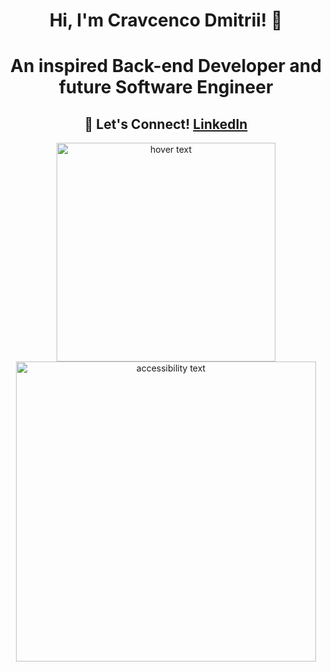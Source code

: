 <h1 align="center"> Hi, I'm Cravcenco Dmitrii! 👋 </h1>
<h1 align="center"> An inspired Back-end Developer and future Software Engineer</h1>
<h2 align="center"> 🚀 Let's Connect! <a href="https://www.linkedin.com/in/dmitrii-cravcenco-818827235/"> LinkedIn </a></h2>

<p align="center">
  <img src="https://github-readme-stats.vercel.app/api/top-langs/?username=DmitriiKaban&layout=compact&theme=dark" width="350" title="hover text">
  <img src="https://leetcard.jacoblin.cool/DmitriiKaban?theme=nord&font=Lexend" width="480" alt="accessibility text">
</p>

<!--
**DmitriiKaban/DmitriiKaban** is a ✨ _special_ ✨ repository because its `README.md` (this file) appears on your GitHub profile.

Here are some ideas to get you started:

- 🔭 I’m currently working on ...
- 🌱 I’m currently learning ...
- 👯 I’m looking to collaborate on ...
- 🤔 I’m looking for help with ...
- 💬 Ask me about ...
- 📫 How to reach me: ...
- 😄 Pronouns: ...
- ⚡ Fun fact: ...
-->
